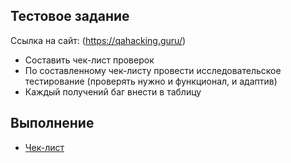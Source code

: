 ## Тестовое задание

Ссылка на сайт: (https://qahacking.guru/)
- Составить чек-лист проверок
- По составленному чек-листу провести исследовательское тестирование (проверять нужно и функционал, и адаптив)
- Каждый получений баг внести в таблицу

## Выполнение
- [Чек-лист](https://docs.google.com/spreadsheets/d/1dR1XogR2z563lEdgiytYLMtUQFuNb-IHoyE4gLCnyCI/edit?usp=sharing)
